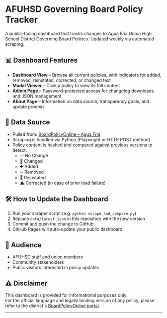 # AFUHSD Governing Board Policy Tracker

A public-facing dashboard that tracks changes to Agua Fria Union High School District Governing Board Policies. Updated weekly via automated scraping.

## 📊 Dashboard Features

- **Dashboard View** – Browse all current policies, with indicators for added, removed, reinstated, corrected, or changed text
- **Modal Viewer** – Click a policy to view its full content
- **Admin Page** – Password-protected access for changelog downloads and JSON management
- **About Page** – Information on data source, transparency goals, and update process

## 🔁 Data Source

- Pulled from: [BoardPolicyOnline – Agua Fria](https://www.boardpolicyonline.com/bl/?b=agua_fria)
- Scraping is handled via Python (Playwright or HTTP POST method)
- Policy content is hashed and compared against previous versions to detect:
  - ✅ No Change
  - 📝 Changed
  - ➕ Added
  - ➖ Removed
  - 🔁 Reinstated
  - ⚠️ Corrected (in case of prior load failure)

## 🛠️ How to Update the Dashboard

1. Run your scraper script (e.g. `python scrape_and_compare.py`)
2. Replace `data/latest.json` in this repository with the new version
3. Commit and push the change to GitHub
4. GitHub Pages will auto-update your public dashboard

## 👥 Audience

- AFUHSD staff and union members
- Community stakeholders
- Public visitors interested in policy updates

## ⚠️ Disclaimer

This dashboard is provided for informational purposes only.  
For the official language and legally binding version of any policy, please refer to the district's [BoardPolicyOnline portal](https://www.boardpolicyonline.com/bl/?b=agua_fria).

---
